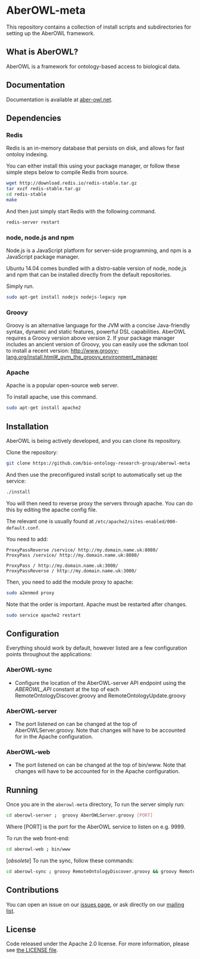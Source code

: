 AberOWL-meta
=========================

This repository contains a collection of install scripts and subdirectories for setting up the AberOWL framework.

## What is AberOWL?

AberOWL is a framework for ontology-based access to biological data.

## Documentation

Documentation is available at [aber-owl.net](http://aber-owl.net/help).

## Dependencies

### Redis

Redis is an in-memory database that persists on disk, and allows for fast ontoloy indexing.

You can either install this using your package manager, or follow these simple steps below to compile Redis from source.

```bash
wget http://download.redis.io/redis-stable.tar.gz
tar xvzf redis-stable.tar.gz
cd redis-stable
make
```

And then just simply start Redis with the following command.

```bash
redis-server restart
```

### node, node.js and npm

Node.js is a JavaScript platform for server-side programming, and npm is a JavaScript package manager.

Ubuntu 14.04 comes bundled with a distro-sable version of node, node,js and npm that can be installed directly from the default repositories.

Simply run.

```bash
sudo apt-get install nodejs nodejs-legacy npm
```

### Groovy

Groovy is an alternative language for the JVM with a concise Java-friendly syntax, dynamic and static features, powerful DSL capabilities. AberOWL requires a Groovy version above version 2. If your package manager includes an ancient version of Groovy, you can easily use the sdkman tool to install a recent version: http://www.groovy-lang.org/install.html#_gvm_the_groovy_environment_manager

### Apache

Apache is a popular open-source web server.

To install apache, use this command.

```bash
sudo apt-get install apache2
```

## Installation

AberOWL is being actively developed, and you can clone its repository.

Clone the repository:

```bash
git clone https://github.com/bio-ontology-research-group/aberowl-meta
```
And then use the preconfigured install script to automatically set up the service:

```bash
./install
```
You will then need to reverse proxy the servers through apache. You can do this by editing the apache config file.

The relevant one is usually found at  ``/etc/apache2/sites-enabled/000-default.conf``.

You need to add:

    ProxyPassReverse /service/ http://my.domain.name.uk:8080/
    ProxyPass /service/ http://my.domain.name.uk:8080/

    ProxyPass / http://my.domain.name.uk:3000/
    ProxyPassReverse / http://my.domain.name.uk:3000/


Then, you need to add the module proxy to apache:
```bash
sudo a2enmod proxy
```

Note that the order is important. Apache must be restarted after changes.

```bash
sudo service apache2 restart
```

## Configuration

Everything should work by default, however listed are a few configuration points throughout the applications:

### AberOWL-sync

* Configure the location of the AberOWL-server API endpoint using the *ABEROWL_API* constant at the top of each
RemoteOntologyDiscover.groovy and RemoteOntologyUpdate.groovy

### AberOWL-server

* The port listened on can be changed at the top of AberOWLServer.groovy. Note that changes will have to be
accounted for in the Apache configuration.

### AberOWL-web

* The port listened on can be changed at the top of bin/www. Note that changes will have to be accounted for in the
Apache configuration.

## Running

Once you are in the ```aberowl-meta``` directory, To run the server simply run:

```bash
cd aberowl-server ;  groovy AberOWLServer.groovy [PORT]
```

Where [PORT] is the port for the AberOWL service to listen on e.g. 9999.

To run the web front-end:

```bash
cd aberowl-web ; bin/www
```

[*obsolete*] To run the sync, follow these commands:

```bash
cd aberowl-sync ; groovy RemoteOntologyDiscover.groovy && groovy RemoteOntologyUpdate.groovy
```

## Contributions

You can open an issue on our [issues page](https://github.com/bio-ontology-research-group/aberowl-meta/issues), or ask directly on our [mailing list](http://groups.google.co.uk/d/forum/aber-owl).


## License

Code released under the Apache 2.0 license. For more information, please see [the LICENSE file](./LICENSE).
